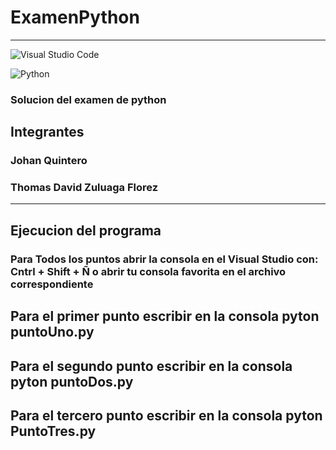 # ExamenPython
***
![Visual Studio Code](https://img.shields.io/badge/Visual%20Studio%20Code-0078d7.svg?style=for-the-badge&logo=visual-studio-code&logoColor=white)

![Python](https://img.shields.io/badge/python-3670A0?style=for-the-badge&logo=python&logoColor=ffdd54)

### Solucion del examen de python

## Integrantes  
### Johan Quintero  
### Thomas David Zuluaga Florez  

***

## Ejecucion del programa 

### Para Todos los puntos abrir la consola en el Visual Studio con: Cntrl + Shift + Ñ o abrir tu consola favorita en el archivo correspondiente 
## Para el primer punto escribir en la consola pyton puntoUno.py 

## Para el segundo punto escribir en la consola pyton puntoDos.py 

## Para el tercero punto escribir en la consola pyton PuntoTres.py 
